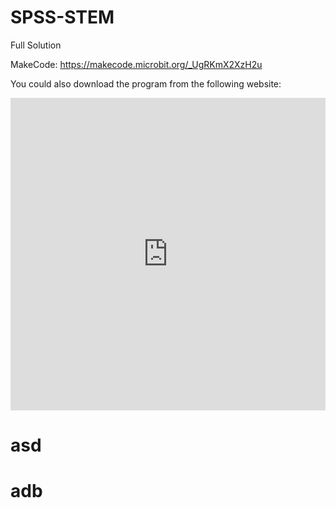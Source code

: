 # SPSS-STEM
Full Solution

MakeCode: https://makecode.microbit.org/_UgRKmX2XzH2u

You could also download the program from the following website:

<iframe src="https://makecode.microbit.org/#pub:_UgRKmX2XzH2u" width="100%" height="500" frameborder="0"></iframe>

# asd
# adb

